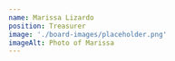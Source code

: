 ```yaml
---
name: Marissa Lizardo
position: Treasurer
image: './board-images/placeholder.png'
imageAlt: Photo of Marissa
---
```


